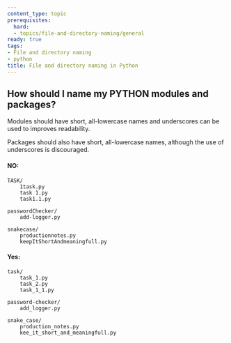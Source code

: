```yaml
---
content_type: topic
prerequisites:
  hard:
  - topics/file-and-directory-naming/general
ready: true
tags:
- File and directory naming
- python
title: File and directory naming in Python
---
```


## How should I name my PYTHON modules and packages?


Modules should have short, all-lowercase names and underscores can be used to improves readability. 

Packages should also have short, all-lowercase names, although the use of underscores is discouraged.


#### NO:

    TASK/
        1task.py
        task 1.py
        task1.1.py
        
    passwordChecker/
        add-logger.py

    snakecase/
        productionnotes.py
        keepItShortAndmeaningfull.py

#### Yes:
    task/
        task_1.py
        task_2.py
        task_1_1.py

    password-checker/
        add_logger.py

    snake_case/
        production_notes.py
        kee_it_short_and_meaningfull.py


